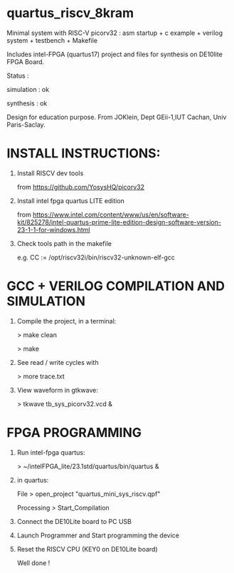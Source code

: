 #     quartus_riscv_8kram

Minimal system with RISC-V picorv32 : asm startup + c example + verilog system + testbench + Makefile

Includes intel-FPGA (quartus17) project and files for synthesis on DE10lite FPGA Board.

Status : 

simulation : ok 

synthesis : ok

Design for education purpose. 
From JOKlein, Dept GEii-1,IUT Cachan, Univ Paris-Saclay. 

# INSTALL INSTRUCTIONS:
1. Install RISCV dev tools
   
   from  https://github.com/YosysHQ/picorv32
   
2. Install intel fpga quartus LITE edition
   
   from https://www.intel.com/content/www/us/en/software-kit/825278/intel-quartus-prime-lite-edition-design-software-version-23-1-1-for-windows.html
   
3. Check tools path in the makefile
   
   e.g. CC := /opt/riscv32i/bin/riscv32-unknown-elf-gcc
# GCC + VERILOG COMPILATION AND SIMULATION 
   
1. Compile the project, in a terminal:
 
   \> make clean
   
   \> make

2. See read / write cycles with

   \> more trace.txt

3. View waveform in gtkwave:

   \> tkwave tb_sys_picorv32.vcd &
# FPGA PROGRAMMING
   
1. Run intel-fpga quartus:
    
   \> ~/intelFPGA_lite/23.1std/quartus/bin/quartus &
   
2. in quartus:
  
     File > open_project "quartus_mini_sys_riscv.qpf"
     
     Processing > Start_Compilation
   
3. Connect the DE10Lite board to PC USB  
    
4. Launch Programmer and Start programming the device

5. Reset the RISCV CPU (KEY0 on DE10Lite board)
   
   Well done !
